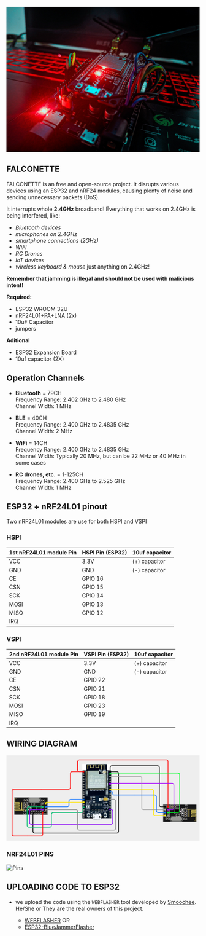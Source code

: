 ![Devide](https://raw.githubusercontent.com/ASKI-001/FALCONETTE/refs/heads/main/Images/device3.JPG)
## FALCONETTE
FALCONETTE is an free and open-source project. It disrupts various devices using an ESP32 and nRF24 modules, causing plenty of noise and sending unnecessary packets (DoS).

It interrupts whole **2.4GHz** broadband! Everything that works on 2.4GHz is being interfered, like:        
- *Bluetooth devices*
- *microphones on 2.4GHz*
- *smartphone connections (2GHz)*
- *WiFi*
- *RC Drones*
- *IoT devices*
- *wireless keyboard & mouse*
just anything on 2.4GHz!

**Remember that jamming is illegal and should not be used with malicious intent!**

**Required:** 

- ESP32 WROOM 32U
- nRF24L01+PA+LNA  (2x)
- 10uF Capacitor
- jumpers

**Aditional**
- ESP32 Expansion Board
- 10uf capacitor (2X)

## Operation Channels

- **Bluetooth** = 79CH  
  Frequency Range: 2.402 GHz to 2.480 GHz  
  Channel Width: 1 MHz


- **BLE** = 40CH  
  Frequency Range: 2.400 GHz to 2.4835 GHz  
  Channel Width: 2 MHz

- **WiFi** = 14CH  
  Frequency Range: 2.400 GHz to 2.4835 GHz  
  Channel Width: Typically 20 MHz, but can be 22 MHz or 40 MHz in some cases

- **RC drones, etc.** = 1-125CH  
  Frequency Range: 2.400 GHz to 2.525 GHz  
  Channel Width: 1 MHz

## ESP32 + nRF24L01 pinout
Two nRF24L01 modules are use for both HSPI and VSPI

### HSPI
| 1st nRF24L01 module Pin | HSPI Pin (ESP32) | 10uf capacitor |
|---------------|------------------|--------------------|
| VCC           | 3.3V             | (+) capacitor |
| GND           | GND              | (-) capacitor |
| CE            | GPIO 16          |
| CSN           | GPIO 15          |
| SCK           | GPIO 14          |
| MOSI          | GPIO 13          |
| MISO          | GPIO 12          |
| IRQ           |                  |

### VSPI 
| 2nd nRF24L01 module Pin | VSPI Pin (ESP32) | 10uf capacitor |
|---------------|------------------|--------------------|
| VCC           | 3.3V             | (+) capacitor |
| GND           | GND              | (-) capacitor |
| CE            | GPIO 22          |
| CSN           | GPIO 21          |
| SCK           | GPIO 18          |
| MOSI          | GPIO 23          |
| MISO          | GPIO 19          |
| IRQ           |                  |

## WIRING DIAGRAM

![Wiring](https://raw.githubusercontent.com/ASKI-001/FALCONETTE/refs/heads/main/Images/Pin.jpg)

### NRF24L01 PINS
![Pins](https://howtomechatronics.com/wp-content/uploads/2017/02/NRF24L01-Pinout-NRF24L01-PA-LNA-.png)

 ## UPLOADING CODE TO ESP32
- we upload the code using the `WEBFLASHER` tool developed by [Smoochee](https://github.com/smoochiee/). He/She or They are the real owners of this project. 

   - [WEBFLASHER](https://smoochiee.github.io/Bluetooth-jammer-esp32/flash1)
    OR
   - [ESP32-BlueJammerFlasher](https://esp32-bluejammerflasher.pages.dev)

